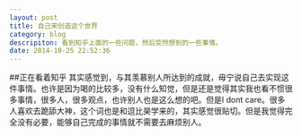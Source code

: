 ```yaml
---
layout: post
title: 自己来创造这个世界
category: blog
descripiton: 看到知乎上面的一些问题，然后突然想到的一些事情。
date: 2014-10-25 22:52:36
---
```

##正在看着知乎
其实感觉到，与其羡慕别人所达到的成就，毋宁说自己去实现这件事情。也许是因为喝的比较多，没有什么知觉，但是还是觉得其实我也看不惯很多事情，很多人，很多观点，也许别人也是这么想的吧。但是I dont care。很多人喜欢去跪舔大神，这个词也是和逗比昊学来的，其实感觉很贴切。但是我觉得完全没有必要，能够自己完成的事情就不需要去麻烦别人。